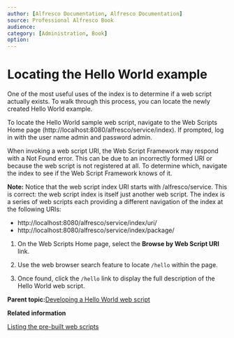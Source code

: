 ```yaml
---
author: [Alfresco Documentation, Alfresco Documentation]
source: Professional Alfresco Book
audience: 
category: [Administration, Book]
option: 
---
```


# Locating the Hello World example

One of the most useful uses of the index is to determine if a web script actually exists. To walk through this process, you can locate the newly created Hello World example.

To locate the Hello World sample web script, navigate to the Web Scripts Home page \(http://localhost:8080/alfresco/service/index\). If prompted, log in with the user name admin and password admin.

When invoking a web script URI, the Web Script Framework may respond with a Not Found error. This can be due to an incorrectly formed URI or because the web script is not registered at all. To determine which, navigate the index to see if the Web Script Framework knows of it.

**Note:** Notice that the web script index URI starts with /alfresco/service. This is correct: the web script index is itself just another web script. The index is a series of web scripts each providing a different navigation of the index at the following URIs:

-   http://localhost:8080/alfresco/service/index/uri/
-   http://localhost:8080/alfresco/service/index/package/

1.  On the Web Scripts Home page, select the **Browse by Web Script URI** link.

2.  Use the web browser search feature to locate `/hello` within the page.

3.  Once found, click the `/hello` link to display the full description of the Hello World web script.


**Parent topic:**[Developing a Hello World web script](../tasks/ws-hello-world-create.md)

**Related information**  


[Listing the pre-built web scripts](ws-prebuilt-list.md)

